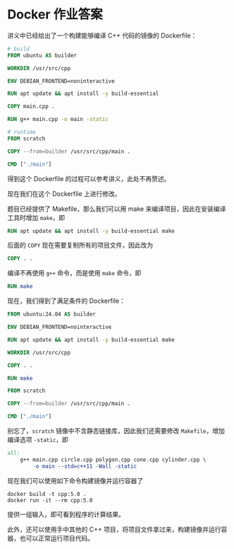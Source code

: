 # Docker 作业答案

讲义中已经给出了一个构建能够编译 C++ 代码的镜像的 Dockerfile：

```dockerfile
# build
FROM ubuntu AS builder

WORKDIR /usr/src/cpp

ENV DEBIAN_FRONTEND=noninteractive

RUN apt update && apt install -y build-essential

COPY main.cpp .

RUN g++ main.cpp -o main -static

# runtime
FROM scratch

COPY --from=builder /usr/src/cpp/main .

CMD ["./main"]
```

得到这个 Dockerfile 的过程可以参考讲义，此处不再赘述。

现在我们在这个 Dockerfile 上进行修改。

题目已经提供了 Makefile，那么我们可以用 make 来编译项目，因此在安装编译工具时增加 `make`，即

```dockerfile
RUN apt update && apt install -y build-essential make
```

后面的 `COPY` 现在需要复制所有的项目文件，因此改为

```dockerfile
COPY . .
```

编译不再使用 `g++` 命令，而是使用 `make` 命令，即

```dockerfile
RUN make
```

现在，我们得到了满足条件的 Dockerfile：

```dockerfile
FROM ubuntu:24.04 AS builder

ENV DEBIAN_FRONTEND=nointeractive

RUN apt update && apt install -y build-essential make

WORKDIR /usr/src/cpp

COPY . .

RUN make

FROM scratch

COPY --from=builder /usr/src/cpp/main .

CMD ["./main"]
```

别忘了，`scratch` 镜像中不含静态链接库，因此我们还需要修改 `Makefile`，增加编译选项 `-static`，即

```makefile
all:
    g++ main.cpp circle.cpp polygon.cpp cone.cpp cylinder.cpp \
        -o main --std=c++11 -Wall -static
```

现在我们可以使用如下命令构建镜像并运行容器了

```shell
docker build -t cpp:5.0 .
docker run -it --rm cpp:5.0
```

提供一组输入，即可看到程序的计算结果。

此外，还可以使用手中其他的 C++ 项目，将项目文件拿过来，构建镜像并运行容器，也可以正常运行项目代码。

